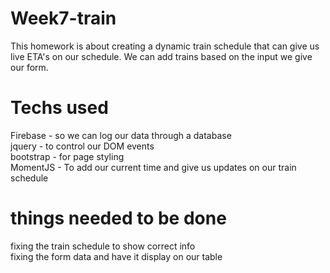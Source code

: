 # Week7-train
This homework is about creating a dynamic train schedule that can give us live ETA's on our schedule. We can add trains based on the input we give our form.

# Techs used
Firebase - so we can log our data through a database
<br>
jquery - to control our DOM events
<br>
bootstrap - for page styling
<br>
MomentJS - To add our current time and give us updates on our train schedule

# things needed to be done
fixing the train schedule to show correct info
<br>
fixing the form data and have it display on our table
